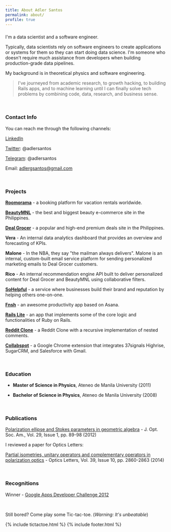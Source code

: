 ```yaml
---
title: About Adler Santos
permalink: about/
profile: true
---
```


###

I'm a data scientist and a software engineer. 

Typically, data scientists rely on software engineers to create applications or systems for them so they can start doing data science. I'm someone who doesn't require much assistance from developers when building production-grade data pipelines.

My background is in theoretical physics and software engineering. 

> I've journeyed from academic research, to growth hacking, to building Rails apps, and to machine learning until I can finally solve tech problems by combining code, data, research, and business sense.

<br />

### Contact Info

You can reach me through the following channels:

[LinkedIn](https://sg.linkedin.com/in/adlersantos)

[Twitter](https://twitter.com/adlersantos): @adlersantos

[Telegram](https://telegram.org/): @adlersantos

Email: adlergsantos@gmail.com

<br />

### Projects

**[Roomorama](http://roomorama.com)** - a booking platform for vacation rentals worldwide.

**[BeautyMNL](http://beautymnl.com)** - the best and biggest beauty e-commerce site in the Philippines.

**[Deal Grocer](http://dealgrocer.com)** - a popular and high-end premium deals site in the Philippines.

**Vera** - An internal data analytics dashboard that provides an overview and forecasting of KPIs.

**Malone** - In the NBA, they say "the mailman always delivers". Malone is an internal, custom-built email service platform for sending personalized marketing emails to Deal Grocer customers.

**Rico** - An internal recommendation engine API built to deliver personalized content for Deal Grocer and BeautyMNL using collaborative filters.

**[SoHelpful](http://sohelpful.me)** - a service where businesses build their brand and reputation by helping others one-on-one.

**[Fnsh](https://github.com/adlersantos/fnsh)** - an awesome productivity app based on Asana.

**[Rails Lite](https://github.com/adlersantos/rails-lite)** - an app that implements some of the core logic and functionalities of Ruby on Rails.

**[Reddit Clone](https://github.com/adlersantos/reddit_clone)** - a Reddit Clone with a recursive implementation of nested comments.

**[Collabspot](collabspot.com)** - a Google Chrome extension that integrates 37signals Highrise, SugarCRM, and Salesforce with Gmail.

<br />

### Education

- **Master of Science in Physics**, Ateneo de Manila University (2011)

- **Bachelor of Science in Physics**, Ateneo de Manila University (2008)

<br />

### Publications

[Polarization ellipse and Stokes parameters in geometric algebra](http://www.opticsinfobase.org/josaa/abstract.cfm?uri=josaa-29-1-89) - J. Opt. Soc. Am., Vol. 29, Issue 1, pp. 89-98 (2012)

I reviewed a paper for Optics Letters:

[Partial isometries, unitary operators and complementary operators in polarization optics](https://www.opticsinfobase.org/ol/abstract.cfm?URI=ol-39-10-2860) - Optics Letters, Vol. 39, Issue 10, pp. 2860-2863 (2014)

<br />

### Recognitions

Winner - [Google Apps Developer Challenge 2012](https://github.com/adlersantos/adlersantos.github.io.git)

<br />

Still bored? Come play some Tic-tac-toe. (_Warning: It's unbeatable_)

{% include tictactoe.html %}
{% include footer.html %}
